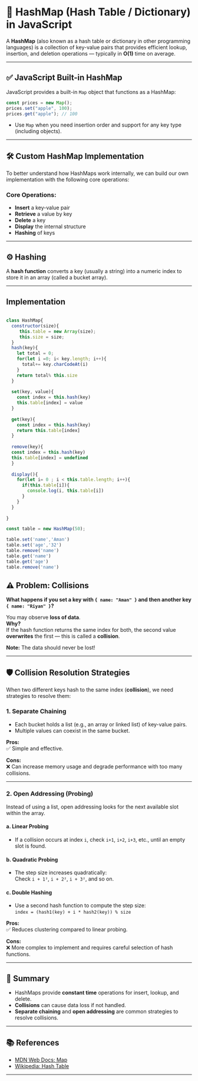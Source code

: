 # 📘 HashMap (Hash Table / Dictionary) in JavaScript

A **HashMap** (also known as a hash table or dictionary in other programming languages) is a collection of key-value pairs that provides efficient lookup, insertion, and deletion operations — typically in **O(1)** time on average.

---

## ✅ JavaScript Built-in HashMap

JavaScript provides a built-in `Map` object that functions as a HashMap:

```js
const prices = new Map();
prices.set("apple", 100);
prices.get("apple"); // 100
```
- Use `Map` when you need insertion order and support for any key type (including objects).

---

## 🛠️ Custom HashMap Implementation

To better understand how HashMaps work internally, we can build our own implementation with the following core operations:

### Core Operations:
- **Insert** a key-value pair
- **Retrieve** a value by key
- **Delete** a key
- **Display** the internal structure
- **Hashing** of keys

---

## ⚙️ Hashing

A **hash function** converts a key (usually a string) into a numeric index to store it in an array (called a bucket array).

---

## Implementation

```javascript

class HashMap{
  constructor(size){
     this.table = new Array(size);
     this.size = size;
  }
  hash(key){
    let total = 0;
    for(let i =0; i< key.length; i++){
      total+= key.charCodeAt(i)
    }
    return total% this.size
  }
  
  set(key, value){
    const index = this.hash(key)
    this.table[index] = value
  }
  
  get(key){
    const index = this.hash(key)
    return this.table[index]
  }
  
  remove(key){
  const index = this.hash(key)
  this.table[index] = undefined
  }
  
  display(){
    for(let i= 0 ; i < this.table.length; i++){
      if(this.table[i]){
        console.log(i, this.table[i])
      }
    }
  }
  
}

const table = new HashMap(50);

table.set('name','Aman')
table.set('age','32')
table.remove('name')
table.get('name')
table.get('age')
table.remove('name')

```
## ⚠️ Problem: Collisions

**What happens if you set a key with `{ name: "Aman" }` and then another key `{ name: "Riyan" }`?**

You may observe **loss of data**.  
**Why?**  
If the hash function returns the same index for both, the second value **overwrites** the first — this is called a **collision**.

**Note:** The data should never be lost!

---

## 🛡️ Collision Resolution Strategies

When two different keys hash to the same index (**collision**), we need strategies to resolve them:

### 1. Separate Chaining

- Each bucket holds a list (e.g., an array or linked list) of key-value pairs.
- Multiple values can coexist in the same bucket.

**Pros:**  
✅ Simple and effective.

**Cons:**  
❌ Can increase memory usage and degrade performance with too many collisions.

---

### 2. Open Addressing (Probing)

Instead of using a list, open addressing looks for the next available slot within the array.

#### a. Linear Probing

- If a collision occurs at index `i`, check `i+1`, `i+2`, `i+3`, etc., until an empty slot is found.

#### b. Quadratic Probing

- The step size increases quadratically:  
  Check `i + 1²`, `i + 2²`, `i + 3²`, and so on.

#### c. Double Hashing

- Use a second hash function to compute the step size:  
  `index = (hash1(key) + i * hash2(key)) % size`

**Pros:**  
✅ Reduces clustering compared to linear probing.

**Cons:**  
❌ More complex to implement and requires careful selection of hash functions.

---

## 📝 Summary

- HashMaps provide **constant time** operations for insert, lookup, and delete.
- **Collisions** can cause data loss if not handled.
- **Separate chaining** and **open addressing** are common strategies to resolve collisions.

---

## 📚 References

- [MDN Web Docs: Map](https://developer.mozilla.org/en-US/docs/Web/JavaScript/Reference/Global_Objects/Map)
- [Wikipedia: Hash Table](https://en.wikipedia.org/wiki/Hash_table)

---

